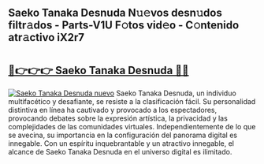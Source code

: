 ## Saeko Tanaka Desnuda N𝚞𝚎vos desn𝚞dos filtr𝚊dos - Parts-V1U F𝚘tos vid𝚎o - C𝚘ntenido atr𝚊ctivo iX2r7

# <h2><a href="http://mb8ldk.tromn.icu/?c=Saeko+Tanaka+Desnuda">🔗👉👉👉 Saeko Tanaka Desnuda 🔗🔗</a></h2>

[![Saeko Tanaka Desnuda nuevo](https://i.imgur.com/pEAQMta.gif)](http://mb8ldk.tromn.icu/?c=Saeko+Tanaka+Desnuda)
Saeko Tanaka Desnuda, un individuo multifacético y desafiante, se resiste a la clasificación fácil. Su personalidad distintiva en línea ha cautivado y provocado a los espectadores, provocando debates sobre la expresión artística, la privacidad y las complejidades de las comunidades virtuales. Independientemente de lo que se avecina, su importancia en la configuración del panorama digital es innegable. Con un espíritu inquebrantable y un atractivo innegable, el alcance de Saeko Tanaka Desnuda en el universo digital es ilimitado.
